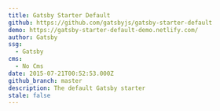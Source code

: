```yaml
---
title: Gatsby Starter Default
github: https://github.com/gatsbyjs/gatsby-starter-default
demo: https://gatsby-starter-default-demo.netlify.com/
author: Gatsby
ssg:
  - Gatsby
cms:
  - No Cms
date: 2015-07-21T00:52:53.000Z
github_branch: master
description: The default Gatsby starter
stale: false
---
```

